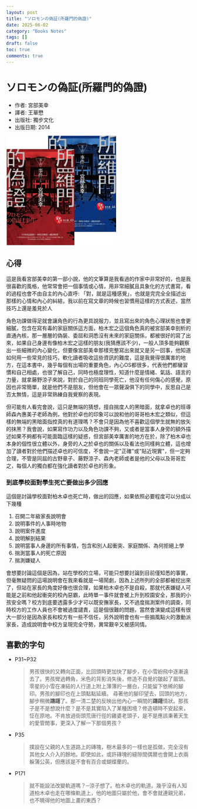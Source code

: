 ```yaml
---
layout: post
title: "ソロモンの偽証(所羅門的偽證)"
date: 2025-06-02
category: "Books Notes"
tags: []
draft: false
toc: true
comments: true
---
```


# ソロモンの偽証(所羅門的偽證)
* 作者: 宮部美幸
* 譯者: 王華懋
* 出版社: 獨步文化 
* 出版日期: 2014

<img src="/assets/posts/所羅門的偽證.webp" alt="" width="300"/>
<!-- more -->

## 心得
這是我看宮部美幸的第一部小說，他的文筆算是我看過的作家中非常好的，也是我很喜歡的風格，他常常會把一個事情或心情，用非常細膩且具象化的方式書寫，看的過程也會不由自主的內心直呼: 「對，就是這種感覺」，也就是完完全全描述出那樣的心情和內心的糾結，我以前在寫文章的時候也習慣用這樣的方式表述，當然技巧上還是羞見於人

角色功課做得足就會讓角色的行為更具說服力，並且寫出來的角色心理狀態也會更細膩，包含在寫有毒的家庭關係這方面，柏木宏之這個角色真的被宮部美幸剖析的直通內核，那一層層的偽裝、委屈和洞悉沒有未來的家庭關係，都被很好的寫了出來，如果自己身邊有像柏木宏之這樣的朋友(我猜應該不少)，一般人頂多能夠觀察出一些細微的內心變化，但要像宮部美幸那樣完整寫出來就又是另一回事，他知道如何用一些常見的技巧，軟化讀者吸收這些資訊的難度，這是我覺得很厲害的地方，在這本書中，幾乎每個有出場的重要角色，內心OS都很多，代表他們都蠻習慣和自己相處，也很了解自己，同時也極度理性，知道什麼是情緒、氣話、語言的力量，就拿藤野涼子來說，對於自己的同班同學死亡，他沒有任何傷心的感覺，原因也非常簡單，就是他們不是朋友，但他會在一眾聲淚俱下的同學中，反思自己是否太無情，這是非常熟練自我覺察的表現。

但可能有人看完會說，這只是無端的猜想，擅自揣度人的黑暗面，就拿卓也的班導師森內惠美子老師為例，他對於卓也的印象可以說和他的哥哥柏木宏之類似，但這樣的無端的黑暗面指控真的有道理嗎？不會只是因為他不喜歡這個學生就無的放矢的抹黑？我會說，如果寫作功力以及角色功課不夠，又或者是當事人身旁的額外描述如果不夠都有可能面臨這樣的疑惑，但宮部美幸厲害的地方在於，除了柏木卓也本身的個性很立體以外，身旁的人之於卓也的關係以及看法也同樣夠立體，這也增加了讀者對於他們描述卓也的可信度，不會說一定"正確"或"貼近現實"，但一定夠合理，不管是同屆的古野章子、藤野涼子、森內老師或者是他的父母以及哥哥宏之，每個人的獨白都在強化讀者對於卓也的形象。

### 到底學校面對學生死亡要做出多少回應
這個是討論學校面對柏木卓也死亡時，做出的回應，如果依照必要程度可以分成以下幾種
1. 召開二年級家長說明會
2. 說明事件的人事時地物
3. 說明案件進度
4. 說明解剖結果
4. 說明當事人身邊的所有事情，包含和別人起衝突、家庭關係、為何拒絕上學
4. 揣測當事人的死亡原因
5. 揣測嫌疑人

會想要討論這個是因為，站在學校的立場，可能只想要討論到目前僅知悉的事實，但毫無疑問的這場說明會在我來看就是一場鬧劇，因為上述所列的全部都被挖出來了，但站在家長的角度好像也很合理，如果柏木卓也不是自殺，那就代表嫌疑人可能是之前和他起衝突的校內惡霸，此時單一事件就會被上升到校園安全，那我的小孩安全嗎？校方到底要透露多少才可以既安撫家長，又不過度揣測案件的調查，同時校方的工作人員也不會被過度譴責，這是個很難的問題，當然會演變成這樣有很大一部分是因為家長和校方有一些不信任，另外說明會也有一些搧風點火的激動派家長，造成說明會中校方呈現完全守勢，異常艱辛又被感同情。

## 喜歡的字句
* P31~P32
	> 男孩很快的又轉向正面，比回頭時更加快了腳步，在小雪紛飛中逐漸遠去了。男孩彎過轉角，米色的背影消失後，修造不自覺的皺起了眉頭。
	> 零星的小雪在凍結的人行道上附上薄薄的一層白，只能留下依稀的腳印。男孩的腳印也在上頭點點延續。
	> 尋著他的腳印望去，回頭的地方，腳步稍微**躊躇**了。那一清二楚的反映出他內心一瞬間的**躊躇**情狀。那孩子是不是想說什麼？是不是其實陷入了某種困境？修造頓時不安起來，怔在原地。不肯放過街頭荒唐行徑的雞婆老頭子，是不是應該秉著天生的愛管閒事，更深入了解一下那個男孩？
* P35
	> 撲設在父親的人生道路上的磚塊，樹木最多的一樣也是孤做，完全沒有其他女人介入的餘地。即使如此，或許磚塊的縫隙間偶爾也會開上衣兩躲蒲公英，但應該是不會有百合或蝴蝶蘭的。
* P171
	> 就不能設法改變軌道嗎？─涼子想了。柏木卓也的軌道。幾乎沒有人知道柏木卓也走在哪條軌道上，他的地圖只屬於他，會不會就連親兄弟，也不曉得他的地圖上畫的東西？